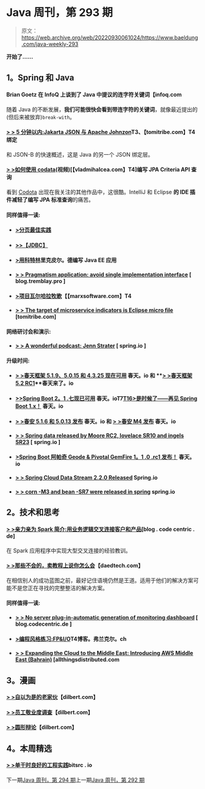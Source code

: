 # Java 周刊，第 293 期

> 原文：<https://web.archive.org/web/20220930061024/https://www.baeldung.com/java-weekly-293>

**开始了……**

## 1。Spring 和 Java

#### Brian Goetz 在 InfoQ 上谈到了 Java 中提议的连字符关键词【infoq.com

随着 Java 的不断发展，**我们可能很快会看到带连字符的关键词**，就像最近提出的(但后来被放弃)`break-with`。

#### [> > 5 分钟以内:Jakarta JSON 与 Apache Johnzon](https://web.archive.org/web/20220628123056/https://www.tomitribe.com/blog/5-minutes-or-less-json-b-with-apache-johnzon/)T3、【tomitribe.com】T4 绑定

和 JSON-B 的快速概述，这是 Java 的另一个 JSON 绑定层。

#### [> >如何使用 codata](https://web.archive.org/web/20220628123056/https://vladmihalcea.com/codota-jpa-criteria-api/)(视频)[【vladmihalcea.com】T4]编写 JPA Criteria API 查询

看到 [Codota](/web/20220628123056/https://www.baeldung.com/codota-article) 出现在我关注的其他作品中，这很酷。IntelliJ 和 Eclipse **的 IDE 插件减轻了编写 JPA 标准查询**的痛苦。

#### 同样值得一读:

*   #### [>分页最佳实践](https://web.archive.org/web/20220628123056/https://vladmihalcea.com/pagination-best-practices/)

*   #### [>>【JDBC】](https://web.archive.org/web/20220628123056/https://vard-lokkur.blogspot.com/2019/08/jdbc-emulating-sequence.html)

*   #### [>用科特林](https://web.archive.org/web/20220628123056/https://rieckpil.de/howto-write-java-ee-applications-with-kotlin/)里克皮尔。德编写 Java EE 应用

*   #### [> > Pragmatism application: avoid single implementation interface](https://web.archive.org/web/20220628123056/http://blog.tremblay.pro/2019/07/classmocking.html) [ blog.tremblay.pro ]

*   #### [>项目瓦尔哈拉牧歌](https://web.archive.org/web/20220628123056/https://marxsoftware.blogspot.com/2019/08/project-valhalla-eclairs.html)【【marxsoftware.com】T4

*   #### [**> > The target of microservice indicators is Eclipse micro file**](https://web.archive.org/web/20220628123056/https://www.tomitribe.com/blog/microservices-metrics-targets-with-eclipse-microprofile/) [tomitribe.com]

#### 网络研讨会和演示:

*   #### [> > A wonderful podcast: Jenn Strater](https://web.archive.org/web/20220628123056/https://spring.io/blog/2019/08/02/a-bootiful-podcast-gradle-developer-advocate-jenn-strater) [ spring.io ]

#### 升级时间:

*   #### [> >春天框架 5.1.9、5.0.15 和 4.3.25 现在可用](https://web.archive.org/web/20220628123056/https://spring.io/blog/2019/08/02/spring-framework-5-1-9-5-0-15-and-4-3-25-available-now) 春天。io 和 **[> >春天框架 5.2 RC1](https://web.archive.org/web/20220628123056/https://spring.io/blog/2019/08/05/spring-framework-5-2-goes-rc1)**春天来了。io

*   #### [>>Spring Boot 2。1 .七现已可用](https://web.archive.org/web/20220628123056/https://spring.io/blog/2019/08/06/spring-boot-2-1-7-available-now) 春天。ioT7[T16>是时候了——再见 Spring Boot 1.x！](https://web.archive.org/web/20220628123056/https://spring.io/blog/2019/08/06/it-is-time-goodbye-spring-boot-1-x) 春天。io

*   #### [> >春安 5.1.6 和 5.0.13 发布](https://web.archive.org/web/20220628123056/https://spring.io/blog/2019/08/05/spring-security-5-1-6-and-5-0-13-released) 春天。io 和 **[> >春安 M4 发布](https://web.archive.org/web/20220628123056/https://spring.io/blog/2019/08/05/spring-security-5-2-0-m4-released)** 春天。io

*   #### [> > Spring data released by Moore RC2, lovelace SR10 and ingels SR23](https://web.archive.org/web/20220628123056/https://spring.io/blog/2019/08/05/spring-data-moore-rc2-lovelace-sr10-and-ingalls-sr23-released) [ spring.io ]

*   #### [>Spring Boot 阿帕奇 Geode & Pivotal GemFire 1。1 .0 .rc1 发布！](https://web.archive.org/web/20220628123056/https://spring.io/blog/2019/08/02/spring-boot-for-apache-geode-pivotal-gemfire-1-1-0-rc1-released) 春天。io

*   #### [**> > Spring Cloud Data Stream 2.2.0 Released**](https://web.archive.org/web/20220628123056/https://spring.io/blog/2019/07/30/spring-cloud-data-flow-2-2-0-released) Spring.io

*   #### [**> > corn -M3 and bean -SR7 were released in spring**](https://web.archive.org/web/20220628123056/https://spring.io/blog/2019/08/06/spring-session-corn-m3-and-bean-sr7-released) spring.io

## 2。技术和思考

#### [> >亲力亲为 Spark 简介:用业务逻辑交叉连接客户和产品](https://web.archive.org/web/20220628123056/https://blog.codecentric.de/en/2019/08/hands-on-spark-intro-cross-join-customers-and-products-with-business-logic/)[blog . code centric . de]

在 Spark 应用程序中实现大型交叉连接的经验教训。

#### [> >那些不会的，卖教程上说你怎么会](https://web.archive.org/web/20220628123056/https://daedtech.com/those-who-cant-sell-tutorials-on-how-you-can/)【daedtech.com】

在相信别人的成功蓝图之前，最好记住语境仍然是王道。适用于他们的解决方案可能不是您正在寻找的完整整洁的解决方案。

#### 同样值得一读:

*   #### [> > No server plug-in-automatic generation of monitoring dashboard](https://web.archive.org/web/20220628123056/https://blog.codecentric.de/en/2019/07/serverless-plugin-cloudwatch-dashboard/) [ blog.codecentric.de ]

*   #### [>编程风格练习:FP&I/O](https://web.archive.org/web/20220628123056/https://blog.frankel.ch/exercises-programming-style/13/)T4博客。弗兰克尔。ch

*   #### [**> > Expanding the Cloud to the Middle East: Introducing AWS Middle East (Bahrain)**](https://web.archive.org/web/20220628123056/https://www.allthingsdistributed.com/2019/07/aws-launches-middle-east-bahrain-region.html) [allthingsdistributed.com

## 3。漫画

#### [> >自以为是的老家伙](https://web.archive.org/web/20220628123056/https://dilbert.com/strip/2019-07-27)【dilbert.com】

#### [> >员工敬业度调查](https://web.archive.org/web/20220628123056/https://dilbert.com/strip/2019-07-25)【dilbert.com】

#### [> >圆形辩论](https://web.archive.org/web/20220628123056/https://dilbert.com/strip/2019-08-04)【dilbert.com】

## 4。本周精选

#### [> >单干时良好的工程实践](https://web.archive.org/web/20220628123056/https://blog.bitsrc.io/good-engineering-practices-while-working-solo-ad872e727af4)bitsrc . io

下一期[Java 周刊，第 294 期](/web/20220628123056/https://www.baeldung.com/java-weekly-294)上一期[Java 周刊，第 292 期](/web/20220628123056/https://www.baeldung.com/java-weekly-292)